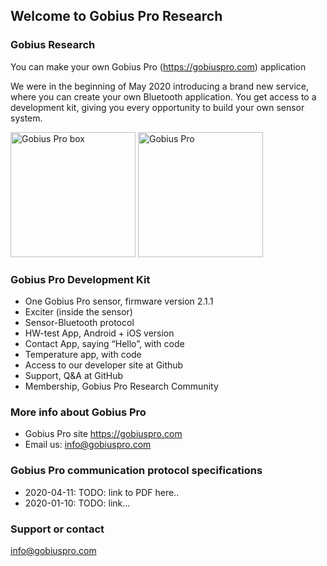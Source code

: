 ## Welcome to Gobius Pro Research

### Gobius Research

You can make your own Gobius Pro (https://gobiuspro.com) application

We were in the beginning of May 2020 introducing a brand new service, where you can create your own Bluetooth application. You get access to a development kit, giving you every opportunity to build your own sensor system.

<img src="https://www.gobiuspro.com/wp-content/uploads/2019/01/boxen-1gobiuspro-1.jpg" alt="Gobius Pro box" width="200" />

<img src="https://www.gobiuspro.com/wp-content/uploads/2018/08/a-revolution.png" alt="Gobius Pro" width="200" />

### Gobius Pro Development Kit
- One Gobius Pro sensor, firmware version 2.1.1
- Exciter (inside the sensor)
- Sensor-Bluetooth protocol
- HW-test App, Android + iOS version
- Contact App, saying “Hello”, with code
- Temperature app, with code
- Access to our developer site at Github
- Support, Q&A at GitHub
- Membership, Gobius Pro Research Community

### More info about Gobius Pro
* Gobius Pro site https://gobiuspro.com
* Email us: info@gobiuspro.com

### Gobius Pro communication protocol specifications
- 2020-04-11: TODO: link to PDF here..
- 2020-01-10: TODO: link...

### Support or contact
info@gobiuspro.com
